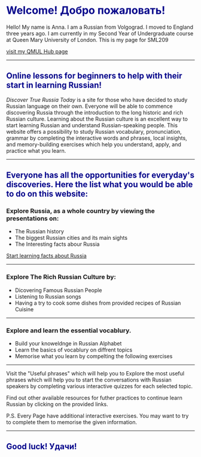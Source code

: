 <h1> <span style="color:#00008B">Welcome!<span lang="ru"> Добро пожаловать!</span></span></h1>
<p> Hello! My name is Anna. I am a Russian from Volgograd. I moved to England three years ago. I am currently in my Second Year of Undergraduate course at Queen Mary University of London. This is my page for SML209</p>
<a href="https://hub.qmlus.qmul.ac.uk/view/view.php?profile=anna-moiseeva&page=sml209-computers-and-languages-2018-anna-moiseeva"> visit my QMUL Hub page</a>
<hr>

<h2><span style="color:#00008B">Online lessons for beginners to help with their start in learning Russian!</span></h2>
<p> <em>Discover True Russia Today</em> is a site for those who have decided to study Russian language on their own. 
Everyone will be able to commence discovering Russia through the introduction to the long historic and rich Russian culture. Learning about the Russian culture is an excellent way to start learning Russian and understand Russian-speaking people. This website  offers a possibility to study Russian vocabulary, pronunciation, grammar by completing the interactive words and phrases, local insights, and memory-building exercises which help you understand, apply, and practice what you learn.</p>
<hr>

<h2><span style="color:#00008B">Everyone has all the opportunities for everyday's discoveries. Here the list what you would be able to do on this website:</span></h2>
<h3>Explore Russia, as a whole country by viewing the presentations on:</h3>
<ul>
  <li>The Russian history</li>
  <li>The biggest Russian cities and its main sights </li>
  <li> The Interesting facts abour Russia</li>
</ul>
<a href="facts.html">Start learning facts about Russia</a>
<hr>
  <h3>Explore The Rich Russian Culture by:</h3>
  <ul>
  <li>Dicovering Famous Russian People </li>
  <li>Listening to Russian songs</li> 
  <li>Having a try to cook some dishes from provided recipes of Russian Cuisine</li>
</ul>
<hr>
<h3> Explore and learn the essential vocablury.</h3>
<ul>
  <li> Build your knoweldnge in Russian Alphabet</li>
  <li> Learn the basics of vocablury on diffrent topics</li>
  <li> Memorise what you learn by compelting the following exercises</li>
  </ul>
  <hr> 
  <p>Visit the "Useful phrases" which will help you to Explore the most useful phrases which will help you to start the conversations with Russian speakers by completing various interactive quizzes for each selected topic.</p>
<p> Find out other available resources for futher practices to continue learn Russian by clicking on the provided links.</p> 
<p>P.S. Every Page have additional interactive exercises. You may want to try to complete them to memorise the given information.</p>
<hr>
<h2><span style="color:#00008B">Good luck!<span lang="ru"> Удачи!</span></span></h2>
  
